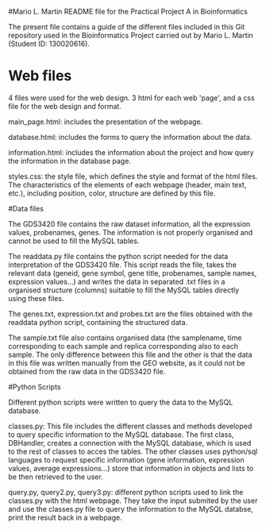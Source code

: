 #Mario L. Martin README file for the Practical Project A in Bioinformatics

The present file contains a guide of the different files included in this Git repository
used in the Bioinformatics Project carried out by Mario L. Martin (Student ID: 130020616).



# Web files

4 files were used for the web design. 3 html for each web 'page',
and a css file for the web design and format.

main_page.html: includes the presentation of the webpage.

database.html: includes the forms to query the information about the data.

information.html: includes the information about the project and how query the information in the database page.	

styles.css: 	the style file, which defines the style and format of the html files.
		The characteristics of the elements of each webpage (header, main text, etc.), including position, color, structure are defined by this file.
 

#Data files

The GDS3420 file contains the raw dataset information, all the expression values, probenames, genes. 
The information is not properly organised and cannot be used to fill the MySQL tables.

The readdata.py file contains the python script needed for the data interpretation of the GDS3420 file. 
This script reads the file, takes the relevant data (geneid, gene symbol, gene title, probenames, sample names, expression values...) and writes the data in
separated .txt files in a organised structure (columns) suitable to fill the MySQL tables directly using these files.

The genes.txt, expression.txt and probes.txt are the files obtained with the readdata python script, containing the structured data.

The sample.txt file also contains organised data (the samplename, time corresponding to each sample and replica corresponding also to each sample. The only
difference between this file and the other is that the data in this file was written manually from the GEO website, as it could not be obtained from the raw 
data in the GDS3420 file.


#Python Scripts

Different python scripts were written to query the data to the MySQL database.

classes.py: 	This file includes the different classes and methods developed to query specific information to the MySQL database. The first class, DBHandler, creates
		a connection with the MySQL database, which is used to the rest of classes to acces the tables. The other classes uses python/sql languages to 
		request specific information (gene information, expression values, average expressions...) store that information in objects and lists to be
		then retrieved to the user.

query.py, query2.py, query3.py:	different python scripts used to link the classes.py with the html webpage. They take the input submited by the user
				and use the classes.py file to query the information to the MySQL databse, print the result back in a webpage.

 
